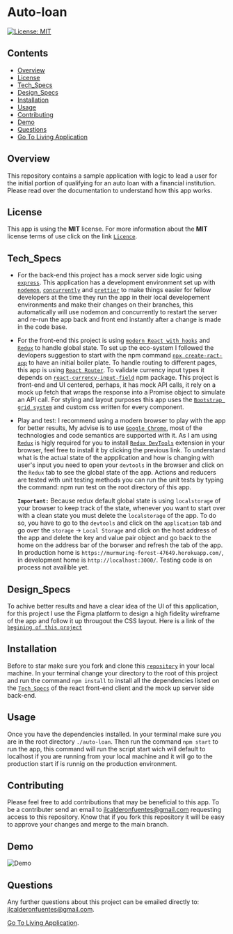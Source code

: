# Auto-loan

[![License: MIT](https://img.shields.io/badge/License-MIT-yellow.svg)](https://opensource.org/licenses/MIT)

## Contents

- [Overview](#Overview)
- [License](#License)
- [Tech_Specs](#Tech_Specs)
- [Design_Specs](#Design_Specs)
- [Installation](#Installation)
- [Usage](#Usage)
- [Contributing](#Contributing)
- [Demo](#Demo)
- [Questions](#Questions)
- [Go To Living Application](https://murmuring-forest-47649.herokuapp.com/)

## Overview

This repository contains a sample application with logic to lead a user for the initial portion of qualifying for an auto loan with a financial institution. Please read over the documentation to understand how this app works.

## License

This app is using the **MIT** license. For more information about the **MIT** license terms of use click on the link [`Licence`](https://opensource.org/licenses/MIT).

## Tech_Specs

- For the back-end this project has a mock server side logic using [`express`](http://expressjs.com/). This application has a development environment set up with [`nodemon`](https://www.npmjs.com/package/nodemon), [`concurrently`](https://www.npmjs.com/package/concurrently) and [`prettier`](https://prettier.io/docs/en/) to make things easier for fellow developers at the time they run the app in their local developement environments and make their changes on their branches, this automatically will use nodemon and concurrently to restart the server and re-run the app back and front end instantly after a change is made in the code base.

- For the front-end this project is using [`modern React with hooks`](https://reactjs.org/docs/hooks-intro.html) and [`Redux`](https://redux.js.org/introduction/getting-started) to handle global state. To set up the eco-system I followed the devlopers suggestion to start with the npm command [`npx create-ract-app`](https://reactjs.org/docs/create-a-new-react-app.html) to have an initial boiler plate. To handle routing to different pages, this app is using [`React Router`](https://reactrouter.com/web/guides/quick-start). To validate currency input types it depends on [`react-currency-input-field`](https://www.npmjs.com/package/react-currency-input-field) npm package. This project is front-end and UI centered, perhaps, it has mock API calls, it rely on a mock up fetch that wraps the response into a Promise object to simulate an API call. For styling and layout purposes this app uses the [`Bootstrap grid system`](https://getbootstrap.com/docs/4.5/layout/grid/) and custom css written for every component.

- Play and test: I recommend using a modern browser to play with the app for better results, My advise is to use [`Google Chrome`](https://www.google.com/chrome/?brand=CHBD&geo=US&gclid=CjwKCAiAp4KCBhB6EiwAxRxbpNlRVQYlsxd6Xrdaxx1r656gunSF-wEG2UKGHXRDl7MdqteyoGzD7hoCo3AQAvD_BwE&gclsrc=aw.ds), most of the technologies and code semantics are supported with it. As I am using [`Redux`](https://redux.js.org/introduction/getting-started) is higly required for you to install [`Redux DevTools`](https://chrome.google.com/webstore/detail/redux-devtools/lmhkpmbekcpmknklioeibfkpmmfibljd?hl=en) extension in your browser, feel free to install it by clicking the previous link. To understand what is the actual state of the appplication and how is changing with user's input you need to open your `devtools` in the browser and click on the `Redux` tab to see the global state of the app. Actions and reducers are tested with unit testing methods you can run the unit tests by typing the command: npm run test on the root directory of this app.

  **`Important:`** Because redux default global state is using `localstorage` of your browser to keep track of the state, whenever you want to start over with a clean state you must delete the `localstorage` of the app. To do so, you have to go to the `devtools` and click on the `application` tab and go over the `storage` -> `Local Storage` and click on the host address of the app and delete the key and value pair object and go back to the home on the address bar of the borwser and refresh the tab of the app. In production home is `https://murmuring-forest-47649.herokuapp.com/`, in development home is `http://localhost:3000/`. Testing code is on process not availible yet.

## Design_Specs

To achive better results and have a clear idea of the UI of this application, for this project I use the Figma platform to design a high fidelity wireframe of the app and follow it up througout the CSS layout. Here is a link of the [`begining of this project`](https://www.figma.com/files/project/19851673/Pre-Qualification-Auto-Loan-Web-App?fuid=915755752343741330)

## Installation

Before to star make sure you fork and clone this [`repository`](https://github.com/jlcalderon/auto-loan) in your local machine. In your terminal change your directory to the root of this project and run the command `npm install` to install all the dependencies listed on the [`Tech_Specs`](#Tech_Specs) of the react front-end client and the mock up server side back-end.

## Usage

Once you have the dependencies installed. In your terminal make sure you are in the root directory `./auto-loan`. Then run the command `npm start` to run the app, this command will run the script start wich will default to localhost if you are running from your local machine and it will go to the production start if is runnig on the production environment.

## Contributing

Please feel free to add contributions that may be beneficial to this app.
To be a contributer send an email to <jlcalderonfuentes@gmail.com> requesting access to this repository. Know that if you fork this repository it will be easy to approve your changes and merge to the main branch.

## Demo

![Demo](./client/public/img/auto-loan-demo.gif)

## Questions

Any further questions about this project can be emailed directly to: <jlcalderonfuentes@gmail.com>.

[Go To Living Application](https://murmuring-forest-47649.herokuapp.com/).
